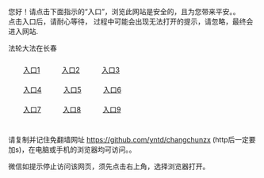 您好！请点击下面指示的“入口”，浏览此网站是安全的，且为您带来平安。。 <br/>
点击入口后，请耐心等待， 过程中可能会出现无法打开的提示，请忽略，最终会进入网站. </br>

法轮大法在长春<br/>
<div style="padding:10px"><a style="margin:20px" target="_blank" href="https://drd3w8cxql2vq.cloudfront.net/2Qpsp?pyomtcnv" id="ccLink1" rel="nofollow">入口1</a> <a target="_blank" style="margin:20px" href="https://d3v38kdwsvgezq.cloudfront.net/2Qpsp?mhuuddf" id="ccLink2" rel="nofollow">入口2</a> <a style="margin:20px" target="_blank" href="https://dsa7szp6pzj0d.cloudfront.net/2Qpsp?kilosqk" id="ccLink3" rel="nofollow">入口3</a></div>

<div style="padding:10px" ><a style="margin:20px" target="_blank" href="https://drd3w8cxql2vq.cloudfront.net/2Qpsp?pyomtcnv" id="ccLink4" rel="nofollow">入口4</a> <a style="margin:20px" href="https://d3v38kdwsvgezq.cloudfront.net/2Qpsp?mhuuddf" target="_blank" id="ccLink5" rel="nofollow">入口5</a> <a style="margin:20px" href="https://dsa7szp6pzj0d.cloudfront.net/2Qpsp?kilosqk" target="_blank" id="ccLink6" rel="nofollow">入口6</a></div>

<div style="padding:10px"><a style="margin:20px" target="_blank" href="https://drd3w8cxql2vq.cloudfront.net/2Qpsp?pyomtcnv" id="ccLink7" rel="nofollow">入口7</a> <a style="margin:20px" href="https://d3v38kdwsvgezq.cloudfront.net/2Qpsp?mhuuddf" target="_blank" id="ccLink8" rel="nofollow">入口8</a> <a style="margin:20px" target="_blank" href="https://dsa7szp6pzj0d.cloudfront.net/2Qpsp?kilosqk" id="ccLink9" rel="nofollow">入口9</a></div>

<br/>



请复制并记住免翻墙网址 https://github.com/yntd/changchunzx (http后一定要加s)，在电脑或手机的浏览器均可访问。。<br/>

微信如提示停止访问该网页，须先点击右上角，选择浏览器打开。
